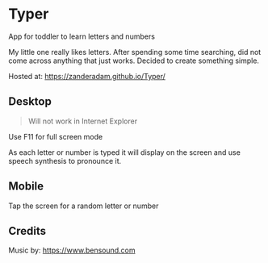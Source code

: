 # Typer

App for toddler to learn letters and numbers

My little one really likes letters. After spending some time searching, did not come across anything that just works. Decided to create something simple.

Hosted at: https://zanderadam.github.io/Typer/

## Desktop

> Will not work in Internet Explorer

Use F11 for full screen mode

As each letter or number is typed it will display on the screen and use speech synthesis to pronounce it.

## Mobile

Tap the screen for a random letter or number

## Credits

Music by: https://www.bensound.com
